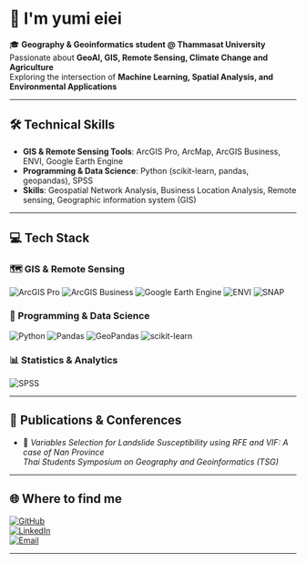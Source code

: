 # 👋 I'm yumi eiei

🎓 **Geography & Geoinformatics student @ Thammasat University**  
Passionate about **GeoAI, GIS, Remote Sensing, Climate Change and Agriculture**  
Exploring the intersection of **Machine Learning, Spatial Analysis, and Environmental Applications**  

---

## 🛠️ Technical Skills
- **GIS & Remote Sensing Tools**: ArcGIS Pro, ArcMap, ArcGIS Business, ENVI, Google Earth Engine  
- **Programming & Data Science**: Python (scikit-learn, pandas, geopandas), SPSS  
- **Skills**: Geospatial Network Analysis, Business Location Analysis, Remote sensing, Geographic information system (GIS)  

---

## 💻 Tech Stack

### 🗺️ GIS & Remote Sensing
![ArcGIS Pro](https://img.shields.io/badge/ArcGIS_Pro-007ACC?style=for-the-badge&logo=esri&logoColor=white)
![ArcGIS Business](https://img.shields.io/badge/ArcGIS_Business-005C97?style=for-the-badge&logo=esri&logoColor=white)
![Google Earth Engine](https://img.shields.io/badge/Google%20Earth%20Engine-4285F4?style=for-the-badge&logo=googleearth&logoColor=white)
![ENVI](https://img.shields.io/badge/ENVI-FF6600?style=for-the-badge)
![SNAP](https://img.shields.io/badge/ESA%20SNAP-004B87?style=for-the-badge&logo=esa&logoColor=white)

### 🐍 Programming & Data Science
![Python](https://img.shields.io/badge/Python-3776AB?style=for-the-badge&logo=python&logoColor=white)
![Pandas](https://img.shields.io/badge/Pandas-150458?style=for-the-badge&logo=pandas&logoColor=white)
![GeoPandas](https://img.shields.io/badge/GeoPandas-5294E2?style=for-the-badge&logo=python&logoColor=white)
![scikit-learn](https://img.shields.io/badge/scikit--learn-F7931E?style=for-the-badge&logo=scikitlearn&logoColor=white)

### 📊 Statistics & Analytics
![SPSS](https://img.shields.io/badge/SPSS-002147?style=for-the-badge&logo=ibm&logoColor=white)


---

## 📑 Publications & Conferences
- 📌 *Variables Selection for Landslide Susceptibility using RFE and VIF: A case of Nan Province*  
  *Thai Students Symposium on Geography and Geoinformatics (TSG)*  

---

## 🌐 Where to find me
[![GitHub](https://img.shields.io/badge/GitHub-000?logo=github&logoColor=fff)](https://github.com/lediesyumi)  
[![LinkedIn](https://img.shields.io/badge/LinkedIn-0A66C2?logo=linkedin&logoColor=fff)](https://www.linkedin.com/in/thanakit-bouampai)  
[![Email](https://img.shields.io/badge/Email-D14836?logo=gmail&logoColor=fff)](mailto:lediesyumi@gmail.com)  

---

